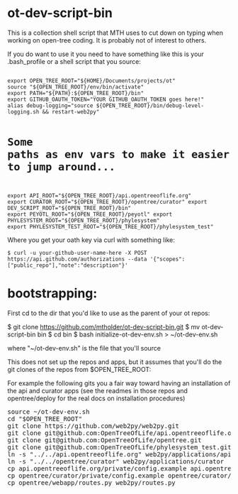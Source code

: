 ot-dev-script-bin
=================

This is a collection shell script that MTH uses to cut down on typing when working on open-tree coding. It is probably not of interest to others. 

If you do want to use
it you need to have something like this is your .bash_profile
or a shell script that you source:

<code>
export OPEN_TREE_ROOT="${HOME}/Documents/projects/ot"
source "${OPEN_TREE_ROOT}/env/bin/activate"
export PATH="${PATH}:${OPEN_TREE_ROOT}/bin"
export GITHUB_OAUTH_TOKEN="YOUR GITHUB_OAUTH_TOKEN goes here!"
alias debug-logging="source ${OPEN_TREE_ROOT}/bin/debug-level-logging.sh && restart-web2py"

# Some paths as env vars to make it easier to jump around...
export API_ROOT="${OPEN_TREE_ROOT}/api.opentreeoflife.org"
export CURATOR_ROOT="${OPEN_TREE_ROOT}/opentree/curator"
export DEV_SCRIPT_ROOT="${OPEN_TREE_ROOT}/bin"
export PEYOTL_ROOT="${OPEN_TREE_ROOT}/peyotl"
export PHYLESYSTEM_ROOT="${OPEN_TREE_ROOT}/phylesystem"
export PHYLESYSTEM_TEST_ROOT="${OPEN_TREE_ROOT}/phylesystem_test"
</code>

Where you get your oath key via curl with something like:

    $ curl -u your-github-user-name-here -X POST https://api.github.com/authorizations --data '{"scopes":["public_repo"],"note":"description"}'

bootstrapping:
==============

First cd to the dir that you'd like to use as the parent of your
ot repos:

   $ git clone https://github.com/mtholder/ot-dev-script-bin.git
   $ mv ot-dev-script-bin bin
   $ cd bin
   $ bash initialize-ot-dev-env.sh > ~/ot-dev-env.sh

where "~/ot-dev-env.sh" is the file that you'll source


This does not set up the repos and apps, but it assumes that you'll do the 
git clones of the repos from $OPEN_TREE_ROOT:

For example the following gits you a fair way toward having an installation
of the api and curator apps (see the readmes in those repos and opentree/deploy
for the real docs on installation procedures)

<pre>
source ~/ot-dev-env.sh
cd "$OPEN_TREE_ROOT"
git clone https://github.com/web2py/web2py.git
git clone git@github.com:OpenTreeOfLife/api.opentreeoflife.org.git
git clone git@github.com:OpenTreeOfLife/opentree.git
git clone git@github.com:OpenTreeOfLife/phylesystem_test.git
ln -s "../../api.opentreeoflife.org" web2py/applications/api
ln -s "../../opentree/curator" web2py/applications/curator
cp api.opentreeoflife.org/private/config.example api.opentreeoflife.org/private/config
cp opentree/curator/private/config.example opentree/curator/private/config
cp opentree/webapp/routes.py web2py/routes.py
</pre>
